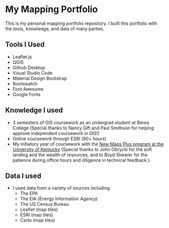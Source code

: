 # My Mapping Portfolio

This is my personal mapping portfolio repository. I built this portfolio with the tools, knowledge, and data of many parties. 

## Tools I Used
- Leaflet.js
- QGIS
- Github Desktop
- Visual Studio Code
- Material Design Bootstrap
- Bootswatch
- Font Awesome
- Google Fonts

## Knowledge I used
- 3 semesters of GIS coursework as an undergrad student at Berea College (Special thanks to Nancy Gift and Paul Smithson for helping approve independent coursework in GIS!)
- Online coursework through ESRI (90+ hours)
- My initiatory year of coursework with the [New Maps Plus program at the University of Kentucky](https://newmapsplus.as.uky.edu/) (Special thanks to John Obrycki for the soft landing and the wealth of resources, and to Boyd Shearer for the patience during office hours and diligence in technical feedback.)

## Data I used
- I used data from a variety of sources including
  - The EPA
  - The EIA (Energy Information Agency)
  - The US Census Bureau
  - Leaflet (map tiles)
  - ESRI (map tiles)
  - Carto (map tiles)
